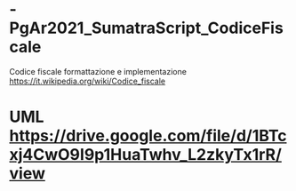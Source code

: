 # -PgAr2021_SumatraScript_CodiceFiscale
Codice fiscale formattazione e implementazione https://it.wikipedia.org/wiki/Codice_fiscale
# UML https://drive.google.com/file/d/1BTcxj4CwO9I9p1HuaTwhv_L2zkyTx1rR/view
